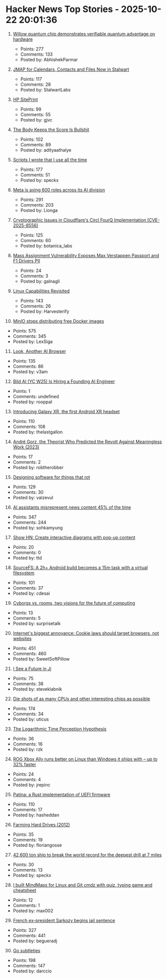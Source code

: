 # Hacker News Top Stories - 2025-10-22 20:01:36

1. [Willow quantum chip demonstrates verifiable quantum advantage on hardware](https://blog.google/technology/research/quantum-echoes-willow-verifiable-quantum-advantage/)
   - Points: 277
   - Comments: 133
   - Posted by: AbhishekParmar

2. [JMAP for Calendars, Contacts and Files Now in Stalwart](https://stalw.art/blog/jmap-collaboration/)
   - Points: 117
   - Comments: 28
   - Posted by: StalwartLabs

3. [HP SitePrint](https://www.hp.com/us-en/printers/site-print/layout-robot.html)
   - Points: 99
   - Comments: 55
   - Posted by: gjvc

4. [The Body Keeps the Score Is Bullshit](https://josepheverettwil.substack.com/p/the-body-keeps-the-score-is-bullshit)
   - Points: 102
   - Comments: 89
   - Posted by: adityaathalye

5. [Scripts I wrote that I use all the time](https://evanhahn.com/scripts-i-wrote-that-i-use-all-the-time/)
   - Points: 177
   - Comments: 51
   - Posted by: speckx

6. [Meta is axing 600 roles across its AI division](https://www.theverge.com/news/804253/meta-ai-research-layoffs-fair-superintelligence)
   - Points: 291
   - Comments: 203
   - Posted by: Lionga

7. [Cryptographic Issues in Cloudflare's Circl FourQ Implementation (CVE-2025-8556)](https://www.botanica.software/blog/cryptographic-issues-in-cloudflares-circl-fourq-implementation)
   - Points: 125
   - Comments: 60
   - Posted by: botanica_labs

8. [Mass Assignment Vulnerability Exposes Max Verstappen Passport and F1 Drivers PII](https://ian.sh/fia)
   - Points: 24
   - Comments: 3
   - Posted by: galnagli

9. [Linux Capabilities Revisited](https://dfir.ch/posts/linux_capabilities/)
   - Points: 143
   - Comments: 26
   - Posted by: Harvesterify

10. [MinIO stops distributing free Docker images](https://github.com/minio/minio/issues/21647#issuecomment-3418675115)
   - Points: 575
   - Comments: 345
   - Posted by: LexSiga

11. [Look, Another AI Browser](https://manuelmoreale.com/thoughts/look-another-ai-browser)
   - Points: 135
   - Comments: 86
   - Posted by: v3am

12. [Bild AI (YC W25) Is Hiring a Founding AI Engineer](https://www.ycombinator.com/companies/bild-ai/jobs/m2ilR5L-founding-engineer-applied-ai)
   - Points: 1
   - Comments: undefined
   - Posted by: rooppal

13. [Introducing Galaxy XR, the first Android XR headset](https://blog.google/products/android/samsung-galaxy-xr/)
   - Points: 110
   - Comments: 108
   - Posted by: thelastgallon

14. [André Gorz, the Theorist Who Predicted the Revolt Against Meaningless Work (2023)](https://znetwork.org/znetarticle/andre-gorz-was-the-theorist-who-predicted-the-revolt-against-meaningless-work/)
   - Points: 17
   - Comments: 2
   - Posted by: robtherobber

15. [Designing software for things that rot](https://drobinin.com/posts/designing-software-for-things-that-rot/)
   - Points: 129
   - Comments: 30
   - Posted by: valzevul

16. [AI assistants misrepresent news content 45% of the time](https://www.bbc.co.uk/mediacentre/2025/new-ebu-research-ai-assistants-news-content)
   - Points: 347
   - Comments: 244
   - Posted by: sohkamyung

17. [Show HN: Create interactive diagrams with pop-up content](https://vexlio.com/features/interactive-diagrams-with-popups/)
   - Points: 20
   - Comments: 0
   - Posted by: ttd

18. [SourceFS: A 2h+ Android build becomes a 15m task with a virtual filesystem](https://www.source.dev/journal/sourcefs)
   - Points: 101
   - Comments: 37
   - Posted by: cdesai

19. [Cyborgs vs. rooms, two visions for the future of computing](https://interconnected.org/home/2025/10/13/dichotomy)
   - Points: 13
   - Comments: 5
   - Posted by: surprisetalk

20. [Internet's biggest annoyance: Cookie laws should target browsers, not websites](https://nednex.com/en/the-internets-biggest-annoyance-why-cookie-laws-should-target-browsers-not-websites/)
   - Points: 451
   - Comments: 460
   - Posted by: SweetSoftPillow

21. [I See a Future in Jj](https://steveklabnik.com/writing/i-see-a-future-in-jj/)
   - Points: 75
   - Comments: 38
   - Posted by: steveklabnik

22. [Die shots of as many CPUs and other interesting chips as possible](https://commons.wikimedia.org/wiki/User:Birdman86)
   - Points: 174
   - Comments: 34
   - Posted by: uticus

23. [The Logarithmic Time Perception Hypothesis](http://www.kafalas.com/Logtime.html)
   - Points: 36
   - Comments: 16
   - Posted by: rzk

24. [ROG Xbox Ally runs better on Linux than Windows it ships with – up to 32% faster](https://www.tomshardware.com/video-games/handheld-gaming/rog-xbox-ally-runs-better-on-linux-than-the-windows-it-ships-with-new-test-shows-up-to-32-percent-higher-fps-with-more-stable-framerates-and-quicker-sleep-resume-times)
   - Points: 24
   - Comments: 4
   - Posted by: jrepinc

25. [Patina: a Rust implementation of UEFI firmware](https://github.com/OpenDevicePartnership/patina)
   - Points: 110
   - Comments: 17
   - Posted by: hasheddan

26. [Farming Hard Drives (2012)](https://www.backblaze.com/blog/backblaze_drive_farming/)
   - Points: 35
   - Comments: 19
   - Posted by: floriangosse

27. [42,600 ton ship to break the world record for the deepest drill at 7 miles](https://blog.bostonorganics.com/chinas-42600-ton-meng-xiang-aims-drill-7-miles-deep-breaking-records/)
   - Points: 30
   - Comments: 13
   - Posted by: speckx

28. [I built MindMaps for Linux and Git cmdz with quiz, typing game and cheatsheet](https://mindmapsonline.com/maps_list)
   - Points: 12
   - Comments: 1
   - Posted by: max002

29. [French ex-president Sarkozy begins jail sentence](https://www.bbc.com/news/articles/cvgkm2j0xelo)
   - Points: 327
   - Comments: 441
   - Posted by: begueradj

30. [Go subtleties](https://harrisoncramer.me/15-go-sublteties-you-may-not-already-know/)
   - Points: 198
   - Comments: 147
   - Posted by: darccio

